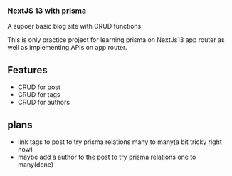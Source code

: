 ### NextJS 13 with prisma

A supoer basic blog site with CRUD functions.

This is only practice project for learning prisma on NextJs13 app router as well as implementing APIs on app router.

## Features

- CRUD for post
- CRUD for tags
- CRUD for authors

## plans

- link tags to post to try prisma relations many to many(a bit tricky right now)
- maybe add a author to the post to try prisma relations one to many(done)
